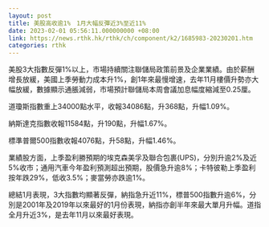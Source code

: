 ```yaml
---
layout: post
title: 美股高收逾1%　1月大幅反彈近3%至近11%
date: 2023-02-01 05:56:11.000000000 +08:00
link: https://news.rthk.hk/rthk/ch/component/k2/1685983-20230201.htm
categories: rthk
---
```


美股3大指數反彈1%以上，市場持續關注聯儲局政策前景及企業業績。由於薪酬增長放緩，美國上季勞動力成本升1%，創1年來最慢增速，去年11月樓價升勢亦大幅放緩，數據顯示通脹減弱，市場預計聯儲局本周會議加息幅度縮減至0.25厘。

道瓊斯指數重上34000點水平，收報34086點，升368點，升幅1.09%。

納斯達克指數收報11584點，升190點，升幅1.67%。

標準普爾500指數收報4076點，升58點，升幅1.46%。

業績股方面，上季盈利勝預期的埃克森美孚及聯合包裹(UPS)，分別升逾2%及近5%收市；通用汽車今年盈利預測超出預期，股價急升逾8%；卡特彼勒上季盈利按年跌29%，低收3.5%；麥當勞亦跌逾1%。

總結1月表現，3大指數均顯著反彈，納指急升近11%，標普500指數升逾6%，分別是2001年及2019年以來最好的1月份表現，納指亦創半年來最大單月升幅。道指全月升近3%，是去年11月以來最好表現。
